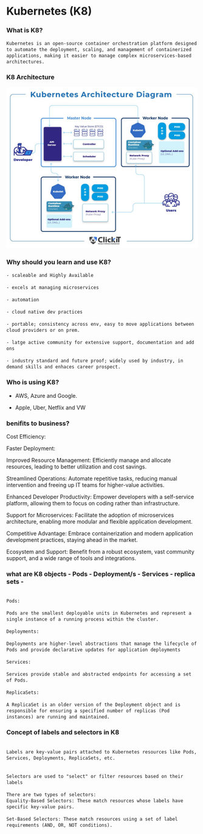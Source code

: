 # Kubernetes (K8)

### What is K8?

```
Kubernetes is an open-source container orchestration platform designed to automate the deployment, scaling, and management of containerized applications, making it easier to manage complex microservices-based architectures.
```

### K8 Architecture 

![Alt text](images/K8.jpg)

### Why should you learn and use K8?

```
- scaleable and Highly Available 

- excels at managing microservices 

- automation 

- cloud native dev practices

- portable; consistency across env, easy to move applications between cloud providers or on prem.

- latge active community for extensive support, documentation and add ons

- industry standard and future proof; widely used by industry, in demand skills and enhaces career prospect.

```

### Who is using K8?

- AWS, Azure and Google.

- Apple, Uber, Netflix and VW

### benifits to business?


Cost Efficiency: 

Faster Deployment: 

Improved Resource Management: Efficiently manage and allocate resources, leading to better utilization and cost savings.

Streamlined Operations: Automate repetitive tasks, reducing manual intervention and freeing up IT teams for higher-value activities.

Enhanced Developer Productivity: Empower developers with a self-service platform, allowing them to focus on coding rather than infrastructure.

Support for Microservices: Facilitate the adoption of microservices architecture, enabling more modular and flexible application development.

Competitive Advantage: Embrace containerization and modern application development practices, staying ahead in the market.

Ecosystem and Support: Benefit from a robust ecosystem, vast community support, and a wide range of tools and integrations.


### what are K8 objects - Pods - Deployment/s - Services - replica sets -

```

Pods:

Pods are the smallest deployable units in Kubernetes and represent a single instance of a running process within the cluster.

Deployments:

Deployments are higher-level abstractions that manage the lifecycle of Pods and provide declarative updates for application deployments

Services:

Services provide stable and abstracted endpoints for accessing a set of Pods.

ReplicaSets:

A ReplicaSet is an older version of the Deployment object and is responsible for ensuring a specified number of replicas (Pod instances) are running and maintained.
```

### Concept of labels and selectors in K8
```

Labels are key-value pairs attached to Kubernetes resources like Pods, Services, Deployments, ReplicaSets, etc.


Selectors are used to "select" or filter resources based on their labels

There are two types of selectors:
Equality-Based Selectors: These match resources whose labels have specific key-value pairs.

Set-Based Selectors: These match resources using a set of label requirements (AND, OR, NOT conditions).
```